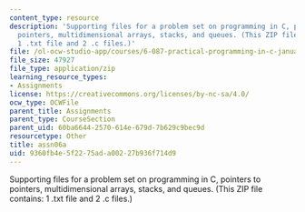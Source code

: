 ```yaml
---
content_type: resource
description: 'Supporting files for a problem set on programming in C, pointers to
  pointers, multidimensional arrays, stacks, and queues. (This ZIP file contains:
  1 .txt file and 2 .c files.)'
file: /ol-ocw-studio-app/courses/6-087-practical-programming-in-c-january-iap-2010/9360fb4e5f2275ada00227b936f714d9_assn06a.zip
file_size: 47927
file_type: application/zip
learning_resource_types:
- Assignments
license: https://creativecommons.org/licenses/by-nc-sa/4.0/
ocw_type: OCWFile
parent_title: Assignments
parent_type: CourseSection
parent_uid: 60ba6644-2570-614e-679d-7b629c9bec9d
resourcetype: Other
title: assn06a
uid: 9360fb4e-5f22-75ad-a002-27b936f714d9
---
```

Supporting files for a problem set on programming in C, pointers to pointers, multidimensional arrays, stacks, and queues. (This ZIP file contains: 1 .txt file and 2 .c files.)